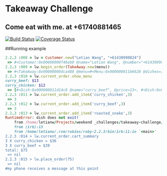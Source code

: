 Takeaway Challenge
==================
Come eat with me. at +61740881465 
-----------------
[![Build Status](https://travis-ci.org/letianw91/takeaway-challenge.svg?branch=master)](https://travis-ci.org/letianw91/takeaway-challenge)
[![Coverage Status](https://coveralls.io/repos/github/letianw91/takeaway-challenge/badge.svg?branch=master)](https://coveralls.io/github/letianw91/takeaway-challenge?branch=master)

##Running example
```ruby
2.2.3 :008 > lw = Customer.new("Letian Wang", "+61430990824")
 => #<Customer:0x00000000f46eb0 @name="Letian Wang", @number="+61430990824", @current_order=nil, @order_history=[], @messenger=#<TwilioMessenger:0x00000000f46dc0 @client=<Twilio::REST::Client @account_sid=AC28b49fe674fe72904e325b4618b00b0d>>> 
2.2.3 :009 > lw.begin_order(TakeAway.new(menu))
 => #<TakeAway:0x00000000dca488 @menu=#<Menu:0x000000011b6628 @dishes=[#<Dish:0x000000011d14c8 @name="curry_beef", @price=13>, #<Dish:0x000000011dc698 @name="curry_chicken", @price=12>]>, @cart={}> 
2.2.3 :010 > lw.current_order.show_menu
curry_beef: $13
curry_chicken: $12
 => [#<Dish:0x000000011d14c8 @name="curry_beef", @price=13>, #<Dish:0x000000011dc698 @name="curry_chicken", @price=12>] 
2.2.3 :011 > lw.current_order.add_item('curry_chicken',3)
 => 3 
2.2.3 :012 > lw.current_order.add_item('curry_beef',3)
 => 3 
2.2.3 :013 > lw.current_order.add_item('roasted_snake',3)
RuntimeError: dish does not exit!
    from /home/letianw/Projects/weekend _challenges/takeaway-challenge/lib/takeaway.rb:17:in `add_item'
    from (irb):13
    from /home/letianw/.rvm/rubies/ruby-2.2.3/bin/irb:11:in `<main>'
2.2.3 :014 > lw.current_order.cart_summary
3 X curry_chicken = $36
3 X curry_beef = $39
total: $75
 => nil 
2.2.3 :015 > lw.place_order(75)
 => nil 
#my phone receives a message at this point
```                                                                             
